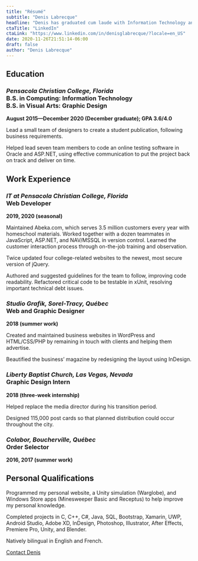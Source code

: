 ```yaml
---
title: "Résumé"
subtitle: "Denis Labrecque"
headline: "Denis has graduated cum laude with Information Technology and Graphic Design degrees from Pensacola Christian College in December 2020. He is just now starting a programming career."
ctaTitle: "LinkedIn"
ctaLink: "https://www.linkedin.com/in/denisglabrecque/?locale=en_US"
date: 2020-11-26T21:51:14-06:00
draft: false
author: "Denis Labrecque"
---
```

<section>
    <h2>Education</h2>
    <h3>
        <em class="side-header">Pensacola Christian College, Florida</em>
        <div>B.S. in Computing: Information Technology
        <br />B.S. in Visual Arts: Graphic Design</div>
    </h3>
    <p><strong>August 2015—December 2020 (December graduate); GPA 3.6/4.0</strong></p>
    <p>Lead a small team of designers to create a student publication, following business requirements.</p>
    <p>Helped lead seven team members to code an online testing software in Oracle and ASP.NET, using effective communication to put the project back on track and deliver on time.</p>
</section>

<section class="slide-anim" data-anim="bottom top">
    <h2>Work Experience</h2>
    <h3>
        <em class="side-header">IT at Pensacola Christian College, Florida</em>
        <div>Web Developer</div>
    </h3>
    <p><strong>2019, 2020 (seasonal)</strong></p>
    <p>Maintained Abeka.com, which serves 3.5 million customers every year with homeschool materials. Worked together with a dozen teammates in JavaScript, ASP.NET, and NAV/MSSQL in version control. Learned the customer interaction process through on-the-job training and observation.</p>
    <p>Twice updated four college-related websites to the newest, most secure version of jQuery.</p>
    <p>Authored and suggested guidelines for the team to follow, improving code readability. Refactored critical code to be testable in xUnit, resolving important technical debt issues.</p>
    <h3>
        <em class="side-header">Studio Grafik, Sorel-Tracy, Québec</em>
        <div>Web and Graphic Designer</div>
    </h3>
    <p><strong>2018 (summer work)</strong></p>
    <p>Created and maintained business websites in WordPress and HTML/CSS/PHP by remaining in touch with clients and helping them advertise.</p>
    <p>Beautified the business’ magazine by redesigning the layout using InDesign.</p>
    <h3>
        <em class="side-header">Liberty Baptist Church, Las Vegas, Nevada</em>
        <div>Graphic Design Intern</div>
    </h3>
    <p><strong>2018 (three-week internship)</strong></p>
    <p>Helped replace the media director during his transition period.</p>
    <p>Designed 115,000 post cards so that planned distribution could occur throughout the city.</p>
    <h3>
        <em class="side-header">Colabor, Boucherville, Québec</em>
        <div>Order Selector</div>
    </h3>
    <strong>2016, 2017 (summer work)</strong>
</section>


<section class="slide-anim" data-anim="bottom top">
        <h2>Personal Qualifications</h2>
        <p>Programmed my personal website, a Unity simulation (Warglobe), and Windows Store apps 
(Minesweeper Basic and Receptus) to help improve my personal knowledge.</p>
        <p>Completed projects in C, C++, C#, Java, SQL, Bootstrap, Xamarin, UWP, Android Studio, Adobe XD, InDesign, Photoshop, Illustrator, After Effects, Premiere Pro, Unity, and Blender.</p>
        <p>Natively bilingual in English and French.</p>
</section>

<section>
    <a href="/about/#contact" class="button">Contact Denis</a>
</section>